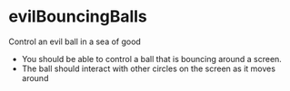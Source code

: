 # evilBouncingBalls
Control an evil ball in a sea of good

- You should be able to control a ball that is bouncing around a screen.
- The ball should interact with other circles on the screen as it moves around